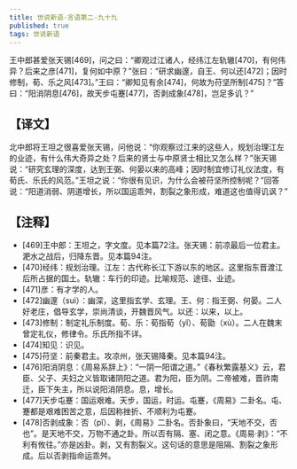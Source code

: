```yaml
---
title: 世说新语-言语第二-九十九
published: true
tags: 世说新语
---
```


王中郎甚爱张天锡[469]，问之曰：“卿观过江诸人，经纬江左轨辙[470]，有何伟异？后来之彦[471]，复何如中原？”张曰：“研求幽邃，自王、何以还[472]；因时修制，荀、乐之风[473]。”王曰：“卿知见有余[474]，何故为苻坚所制[475]？”答曰：“阳消阴息[476]，故天步屯蹇[477]，否剥成象[478]，岂足多讥？”

## 【译文】

北中郎将王坦之很喜爱张天锡，问他说：“你观察过江来的这些人，规划治理江左的业迹，有什么伟大奇异之处？后来的贤士与中原贤士相比又怎么样？”张天锡说：“研究玄理的深度，达到王弼、何晏以来的高峰；因时制宜修订礼仪法度，有荀氏、乐氏的风范。”王坦之说：“你很有见识，为什么会被苻坚所控制呢？”回答说：“阳道消弱、阴道增长，所以国运乖舛，割裂之象形成，难道这也值得讥讽？”

## 【注释】

- [469]王中郎：王坦之，字文度。见本篇72注。张天锡：前凉最后一位君主。淝水之战后，归降东晋。见本篇94注。
- [470]经纬：规划治理。江左：古代称长江下游以东的地区。这里指东晋渡江后所占据的国土。轨辙：车行的印迹。比喻规范、途径、业迹。
- [471]彦：有才学的人。
- [472]幽邃（suì）：幽深，这里指玄学、玄理。王、何：指王弼、何晏。二人好老庄，倡导玄学，崇尚清谈，开魏晋风气。以还：以来，以上。
- [473]修制：制定礼乐制度。荀、乐：荀指荀（yǐ）、荀勖（xù）。二人在魏末曾定礼仪，修律令。乐氏所指不详。
- [474]知见：识见。
- [475]苻坚：前秦君主。攻凉州，张天锡降秦。见本篇94注。
- [476]阳消阴息：《周易系辞上》：“一阴一阳谓之道。”《春秋繁露基义》云，君臣、父子、夫妇之义皆取诸阴阳之道。君为阳，臣为阴。二帝被难，晋祚南迁，臣下失主，所以说阳消阴息。息，增长。
- [477]天步屯蹇：国运艰难。天步，国运，时运。屯蹇，《周易》二卦名。屯、蹇都是艰难困苦之意，后因称挫折、不顺利为屯蹇。
- [478]否剥成象：否（pǐ）、剥，《周易》二卦名。否卦象曰，“天地不交，否也”。是天地不交，万物不通之卦。所以否有隔、塞、闭之意。《周易·剥》：“不利有攸往。”亦是凶卦。剥，又有割裂义。这句话的意思是阻隔、割裂之象形成。后以否剥指命运乖舛。
